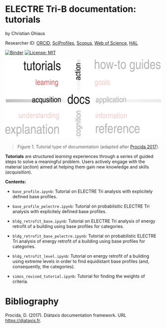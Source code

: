 # ELECTRE Tri-B documentation: tutorials

by Christian Ghiaus 

Researcher ID: [ORCID](https://orcid.org/0000-0001-5561-1245), [SciProfiles](https://sciprofiles.com/profile/2970335), [Scopus](https://www.scopus.com/authid/detail.uri?authorId=6603390490), [Web of Science](https://www.webofscience.com/wos/author/record/1651371), [HAL](https://cv.hal.science/cghiaus)

[![Binder](https://mybinder.org/badge_logo.svg)](https://mybinder.org/v2/gh/cghiaus/ELECTRE_Tri/HEAD)
[![License: MIT](https://img.shields.io/badge/License-MIT-yellow.svg)](https://github.com/cghiaus/dm4bem_book/blob/main/LICENSE)

![Documentation](../../figs/docs_tutorials.svg)

> Figure 1. Tutorial type of documentation (adapted after [Procida 2017](https://diataxis.fr)).

__Tutorials__ are structured _learning_ experiences through a series of guided steps to solve a meaningful problem. Users actively engage with the material (_action_) aimed at helping them gain new knowledge and skills (_acquisition_).


__Contents:__

- `base_profile.ipynb`: Tutorial on ELECTRE Tri analysis with explicitely defined base profiles.

- `base_profile_pelectre.ipynb`: Tutorial on probabilsitic ELECTRE Tri analysis with explicitely defined base profiles.

- `bldg_retrofit_base.ipynb`:  Tutorial on ELECTRE Tri analysis of energy retrofit of a building using base profiles for categories.

- `bldg_retrofit_base_pelectre.ipynb`: Tutorial on probabilistic ELECTRE Tri analysis of energy retrofit of a building using base profiles for categories. 

- `bldg_retrofit_level.ipynb`: Tutorial on energy retrofit of a building using extreme levels in order to find equidistant base profiles (and, consequently, the categories).

- `simos_revised_tutorial.ipynb`: Tutorial for finding the weights of criteria.

# Bibliography
Procida, D. (2017). Diátaxis documentation framework. URL https://diataxis.fr.
